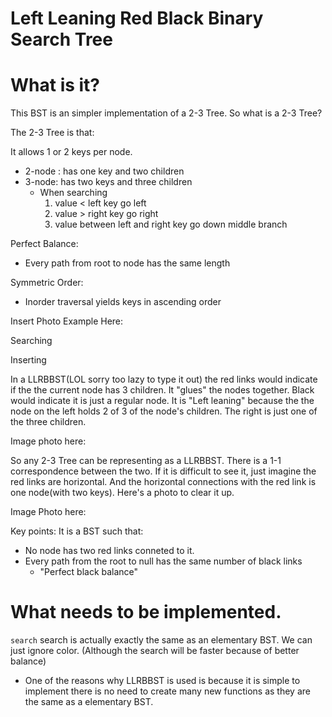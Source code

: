 # Left Leaning Red Black Binary Search Tree

# What is it?
This BST is an simpler implementation of a 2-3 Tree. So what is a 2-3 Tree?

The 2-3 Tree is that:

It allows 1 or 2 keys per node.
  * 2-node : has one key and two children
  * 3-node: has two keys and three children
    * When searching
      1. value < left key go left
      2. value > right key go right
      3. value between left and right key go down middle branch

Perfect Balance:
  * Every path from root to node has the same length

Symmetric Order:
  * Inorder traversal yields keys in ascending order

Insert Photo Example Here:

Searching

Inserting

In a LLRBBST(LOL sorry too lazy to type it out) the red links would indicate if the the current node has 3 children. It "glues" the nodes together. Black would indicate it is just a regular node. It is "Left leaning" because the the node on the left holds 2 of 3 of the node's children. The right is just one of the three children.

Image photo here:

So any 2-3 Tree can be representing as a LLRBBST. There is a 1-1 correspondence between the two. If it is difficult to see it, just imagine the red links are horizontal. And the horizontal connections with the red link is one node(with two keys). Here's a photo to clear it up.

Image Photo here:

Key points:
It is a BST such that:
  * No node has two red links conneted to it.
  * Every path from the root to null has the same number of black links
    * "Perfect black balance"

# What needs to be implemented.

`search` search is actually exactly the same as an elementary BST. We can just ignore color. (Although the search will be faster because of better balance)
  * One of the reasons why LLRBBST is used is because it is simple to implement there is no need to create many new functions as they are the same as a elementary BST.

